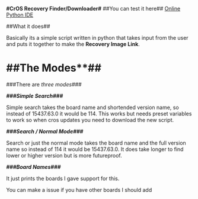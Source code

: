 **#CrOS Recovery Finder/Downloader#**
##You can test it here##
[Online Python IDE](https://www.online-python.com/d6z23LeIoA)

##What it does##

Basically its a simple script written in python that takes input from the user and puts it together to make the **Recovery Image Link**.

<h1>##The Modes**##</h1>

###There are *three modes*###

***###Simple Search###***

Simple search takes the board name and shortended version name,
so instead of 15437.63.0 it would be 114.
This works but needs preset variables to work so when cros updates you need to download the new script.

***###Search / Normal Mode###***

Search or just the normal mode takes the board name and the full version name so instead of 114 it would be 15437.63.0.
It does take longer to find lower or higher version but is more futureproof.

***###Board Names###***

It just prints the boards I gave support for this.

You can make a issue if you have other boards I should add
